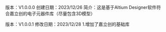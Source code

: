 版本：V1.0.0.0
创建日期：2023/12/26
简介：这是基于Altium Designer软件符合嘉立创的电子元器件库（尽量包含3D模型）


版本：V1.0.0.1
修改日期：2023/12/28
1.增加了嘉立创的基础库